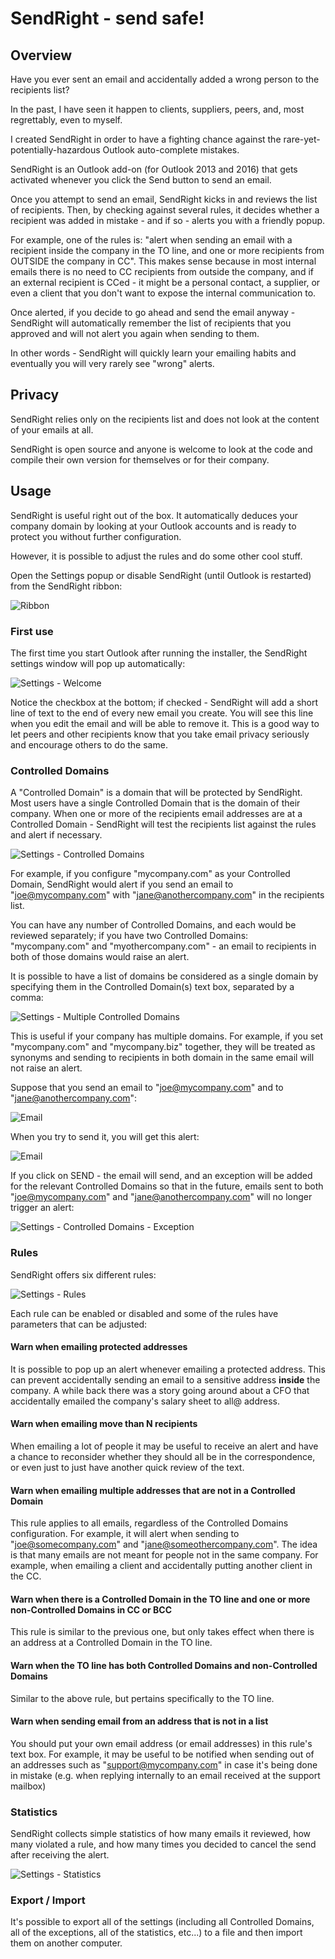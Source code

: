 # SendRight - send safe!

## Overview

Have you ever sent an email and accidentally added a wrong person to
the recipients list?

In the past, I have seen it happen to clients, suppliers, peers,
and, most regrettably, even to myself.

I created SendRight in order to have a fighting chance against the
rare-yet-potentially-hazardous Outlook auto-complete mistakes.

SendRight is an Outlook add-on (for Outlook 2013 and 2016) that gets
activated whenever you click the Send button to send an email.

Once you attempt to send an email, SendRight kicks in and reviews
the list of recipients. Then, by checking against several rules, it
decides whether a recipient was added in mistake - and if so - alerts
you with a friendly popup.

For example, one of the rules is: "alert when sending an email with a
recipient inside the company in the TO line, and one or more
recipients from OUTSIDE the company in CC". This makes sense because
in most internal emails there is no need to CC recipients from outside
the company, and if an external recipient is CCed - it might be a
personal contact, a supplier, or even a client that you don't want to
expose the internal communication to.

Once alerted, if you decide to go ahead and send the email anyway -
SendRight will automatically remember the list of recipients that you
approved and will not alert you again when sending to them.

In other words - SendRight will quickly learn your emailing habits and
eventually you will very rarely see "wrong" alerts.


## Privacy

SendRight relies only on the recipients list and does not look at the
content of your emails at all.

SendRight is open source and anyone is welcome to look at the code and
compile their own version for themselves or for their company.


## Usage

SendRight is useful right out of the box. It automatically deduces
your company domain by looking at your Outlook accounts and is ready
to protect you without further configuration.

However, it is possible to adjust the rules and do some other cool
stuff.

Open the Settings popup or disable SendRight (until Outlook is
restarted) from the SendRight ribbon:

![Ribbon](http://www.sendright.email/images/ribbon.png)


### First use

The first time you start Outlook after running the installer, the
SendRight settings window will pop up automatically:

![Settings - Welcome](http://www.sendright.email/images/settings/welcome.png)

Notice the checkbox at the bottom; if checked - SendRight will add
a short line of text to the end of every new email you create. You will
see this line when you edit the email and will be able to remove it.
This is a good way to let peers and other recipients know that you take
email privacy seriously and encourage others to do the same.


### Controlled Domains

A "Controlled Domain" is a domain that will be protected by SendRight.
Most users have a single Controlled Domain that is the domain of their
company. When one or more of the recipients email addresses are at a
Controlled Domain - SendRight will test the recipients list against the
rules and alert if necessary.

![Settings - Controlled Domains](http://www.sendright.email/images/settings/controlledDomains.png)

For example, if you configure "mycompany.com" as your Controlled Domain,
SendRight would alert if you send an email to "joe@mycompany.com" with
"jane@anothercompany.com" in the recipients list.

You can have any number of Controlled Domains, and each would be
reviewed separately; if you have two Controlled Domains: "mycompany.com"
and "myothercompany.com" - an email to recipients in both of those
domains would raise an alert.

It is possible to have a list of domains be considered as a single
domain by specifying them in the Controlled Domain(s) text box,
separated by a comma:

![Settings - Multiple Controlled Domains](http://www.sendright.email/images/settings/controlledDomains.multiple.png)

This is useful if your company has multiple domains. For example, if you 
set "mycompany.com" and "mycompany.biz" together, they will be treated
as synonyms and sending to recipients in both domain in the same email
will not raise an alert.

Suppose that you send an email to "joe@mycompany.com" and to
"jane@anothercompany.com":

![Email](http://www.sendright.email/images/email1.png)

When you try to send it, you will get this alert:

![Email](http://www.sendright.email/images/email1.risks.png)

If you click on SEND - the email will send, and an exception will be
added for the relevant Controlled Domains so that in the future, emails
sent to both "joe@mycompany.com" and "jane@anothercompany.com" will no
longer trigger an alert:

![Settings - Controlled Domains - Exception](http://www.sendright.email/images/settings/controlledDomains.exception.png)


### Rules

SendRight offers six different rules:

![Settings - Rules](http://www.sendright.email/images/settings/rules.png)

Each rule can be enabled or disabled and some of the rules have
parameters that can be adjusted:


#### Warn when emailing protected addresses

It is possible to pop up an alert whenever emailing a protected address.
This can prevent accidentally sending an email to a sensitive address
**inside** the company. A while back there was a story going around
about a CFO that accidentally emailed the company's salary sheet to
all@ address.


#### Warn when emailing move than N recipients

When emailing a lot of people it may be useful to receive an alert and
have a chance to reconsider whether they should all be in the
correspondence, or even just to just have another quick review of the
text.


#### Warn when emailing multiple addresses that are **not** in a Controlled Domain

This rule applies to all emails, regardless of the Controlled Domains
configuration. For example, it will alert when sending to
"joe@somecompany.com" and "jane@someothercompany.com". The idea is
that many emails are not meant for people not in the same company.
For example, when emailing a client and accidentally putting another
client in the CC.


#### Warn when there is a Controlled Domain in the TO line and one or more non-Controlled Domains in CC or BCC

This rule is similar to the previous one, but only takes effect when
there is an address at a Controlled Domain in the TO line.


#### Warn when the TO line has both Controlled Domains and non-Controlled Domains

Similar to the above rule, but pertains specifically to the TO line.


#### Warn when sending email from an address that is not in a list

You should put your own email address (or email addresses) in this
rule's text box. For example, it may be useful to be notified when
sending out of an addresses such as "support@mycompany.com" in case
it's being done in mistake (e.g. when replying internally to an email
received at the support mailbox)


### Statistics

SendRight collects simple statistics of how many emails it reviewed,
how many violated a rule, and how many times you decided to cancel the
send after receiving the alert.

![Settings - Statistics](http://www.sendright.email/images/settings/statistics.png)


### Export / Import

It's possible to export all of the settings (including all Controlled
Domains, all of the exceptions, all of the statistics, etc...) to a
file and then import them on another computer.
